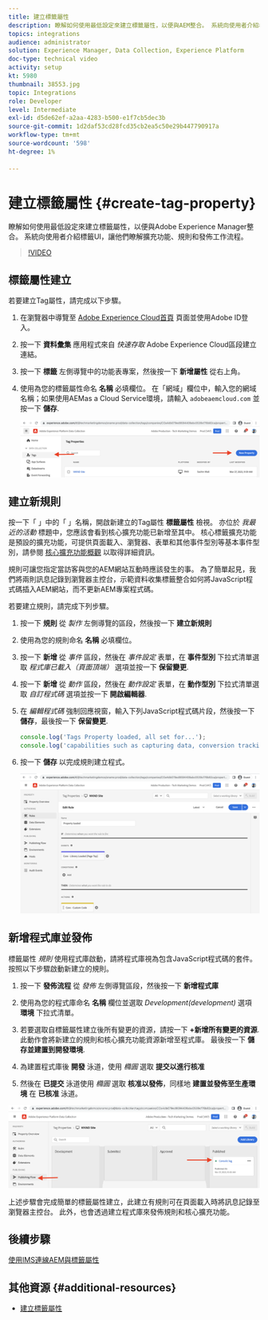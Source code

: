 ```yaml
---
title: 建立標籤屬性
description: 瞭解如何使用最低設定來建立標籤屬性，以便與AEM整合。 系統向使用者介紹標籤UI，讓他們瞭解擴充功能、規則和發佈工作流程。
topics: integrations
audience: administrator
solution: Experience Manager, Data Collection, Experience Platform
doc-type: technical video
activity: setup
kt: 5980
thumbnail: 38553.jpg
topic: Integrations
role: Developer
level: Intermediate
exl-id: d5de62ef-a2aa-4283-b500-e1f7cb5dec3b
source-git-commit: 1d2daf53cd28fcd35cb2ea5c50e29b447790917a
workflow-type: tm+mt
source-wordcount: '598'
ht-degree: 1%

---
```


# 建立標籤屬性 {#create-tag-property}

瞭解如何使用最低設定來建立標籤屬性，以便與Adobe Experience Manager整合。 系統向使用者介紹標籤UI，讓他們瞭解擴充功能、規則和發佈工作流程。

>[!VIDEO](https://video.tv.adobe.com/v/38553?quality=12&learn=on)

## 標籤屬性建立

若要建立Tag屬性，請完成以下步驟。

1. 在瀏覽器中導覽至 [Adobe Experience Cloud首頁](https://experience.adobe.com/) 頁面並使用Adobe ID登入。

1. 按一下 **資料彙集** 應用程式來自 _快速存取_ Adobe Experience Cloud區段建立連結。

1. 按一下 **標籤** 左側導覽中的功能表專案，然後按一下 **新增屬性** 從右上角。

1. 使用為您的標籤屬性命名 **名稱** 必填欄位。 在「網域」欄位中，輸入您的網域名稱；如果使用AEMas a Cloud Service環境，請輸入 `adobeaemcloud.com` 並按一下 **儲存**.

   ![標籤屬性](assets/tag-properties.png)

## 建立新規則

按一下「 」中的「 」名稱，開啟新建立的Tag屬性 **標籤屬性** 檢視。 亦位於 _我最近的活動_ 標題中，您應該會看到核心擴充功能已新增至其中。 核心標籤擴充功能是預設的擴充功能，可提供頁面載入、瀏覽器、表單和其他事件型別等基本事件型別，請參閱 [核心擴充功能概觀](https://experienceleague.adobe.com/docs/experience-platform/tags/extensions/client/core/overview.html) 以取得詳細資訊。

規則可讓您指定當訪客與您的AEM網站互動時應該發生的事。 為了簡單起見，我們將兩則訊息記錄到瀏覽器主控台，示範資料收集標籤整合如何將JavaScript程式碼插入AEM網站，而不更新AEM專案程式碼。

若要建立規則，請完成下列步驟。

1. 按一下 **規則** 從 _製作_ 左側導覽的區段，然後按一下 **建立新規則**

1. 使用為您的規則命名 **名稱** 必填欄位。

1. 按一下 **新增** 從 _事件_ 區段，然後在 _事件設定_ 表單，在 **事件型別** 下拉式清單選取 _程式庫已載入（頁面頂端）_ 選項並按一下 **保留變更**.

1. 按一下 **新增** 從 _動作_ 區段，然後在 _動作設定_ 表單，在 **動作型別** 下拉式清單選取 _自訂程式碼_ 選項並按一下 **開啟編輯器**.

1. 在 _編輯程式碼_ 強制回應視窗，輸入下列JavaScript程式碼片段，然後按一下 **儲存**，最後按一下 **保留變更**.

   ```javascript
   console.log('Tags Property loaded, all set for...');
   console.log('capabilities such as capturing data, conversion tracking and delivering unique and personalized experiences');
   ```

1. 按一下 **儲存** 以完成規則建立程式。

   ![新規則](assets/new-rule.png)

## 新增程式庫並發佈

標籤屬性 _規則_ 使用程式庫啟動，請將程式庫視為包含JavaScript程式碼的套件。 按照以下步驟啟動新建立的規則。

1. 按一下 **發佈流程** 從 _發佈_ 左側導覽區段，然後按一下 **新增程式庫**

1. 使用為您的程式庫命名 **名稱** 欄位並選取 _Development(development)_ 選項 **環境** 下拉式清單。

1. 若要選取自標籤屬性建立後所有變更的資源，請按一下 **+新增所有變更的資源**. 此動作會將新建立的規則和核心擴充功能資源新增至程式庫。 最後按一下 **儲存並建置到開發環境**.

1. 為建置程式庫後 **開發** 泳道，使用 _橢圓_ 選取 **提交以進行核准**

1. 然後在 **已提交** 泳道使用 _橢圓_ 選取 **核准以發佈**，同樣地 **建置並發佈至生產環境** 在 **已核准** 泳道。

![已發佈程式庫](assets/published-library.png)


上述步驟會完成簡單的標籤屬性建立，此建立有規則可在頁面載入時將訊息記錄至瀏覽器主控台。 此外，也會透過建立程式庫來發佈規則和核心擴充功能。

## 後續步驟

[使用IMS連線AEM與標籤屬性](connect-aem-tag-property-using-ims.md)


## 其他資源 {#additional-resources}

* [建立標籤屬性](https://experienceleague.adobe.com/docs/platform-learn/implement-in-websites/configure-tags/create-a-property.html)
